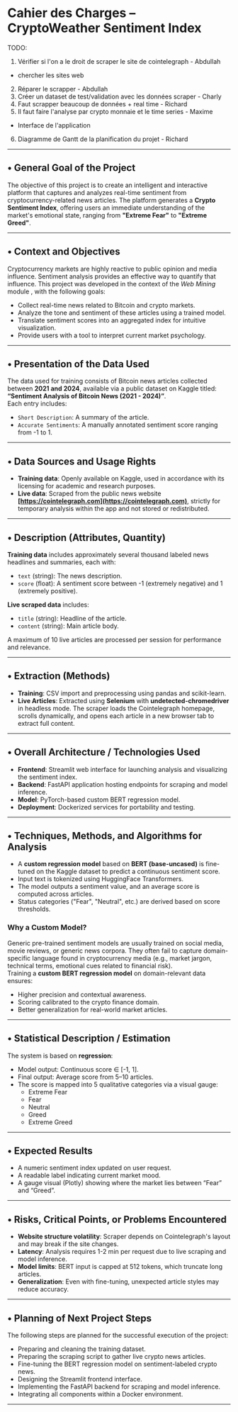 # Cahier des Charges – CryptoWeather Sentiment Index

TODO:

1. Vérifier si l'on a le droit de scraper le site de cointelegraph - Abdullah

- chercher les sites web

2. Réparer le scrapper - Abdullah
3. Créer un dataset de test/validation avec les données scraper - Charly
4. Faut scrapper beaucoup de données + real time - Richard
5. Il faut faire l'analyse par crypto monnaie et le time series - Maxime

- Interface de l'application

6. Diagramme de Gantt de la planification du projet - Richard

---

## • General Goal of the Project

The objective of this project is to create an intelligent and interactive platform that captures and analyzes real-time sentiment from cryptocurrency-related news articles. The platform generates a **Crypto Sentiment Index**, offering users an immediate understanding of the market's emotional state, ranging from **"Extreme Fear"** to **"Extreme Greed"**.

---

## • Context and Objectives

Cryptocurrency markets are highly reactive to public opinion and media influence. Sentiment analysis provides an effective way to quantify that influence. This project was developed in the context of the _Web Mining_ module , with the following goals:

- Collect real-time news related to Bitcoin and crypto markets.
- Analyze the tone and sentiment of these articles using a trained model.
- Translate sentiment scores into an aggregated index for intuitive visualization.
- Provide users with a tool to interpret current market psychology.

---

## • Presentation of the Data Used

The data used for training consists of Bitcoin news articles collected between **2021 and 2024**, available via a public dataset on Kaggle titled:  
**“Sentiment Analysis of Bitcoin News (2021 - 2024)”**.  
Each entry includes:

- `Short Description`: A summary of the article.
- `Accurate Sentiments`: A manually annotated sentiment score ranging from -1 to 1.

---

## • Data Sources and Usage Rights

- **Training data**: Openly available on Kaggle, used in accordance with its licensing for academic and research purposes.
- **Live data**: Scraped from the public news website **[https://cointelegraph.com](https://cointelegraph.com)**, strictly for temporary analysis within the app and not stored or redistributed.

---

## • Description (Attributes, Quantity)

**Training data** includes approximately several thousand labeled news headlines and summaries, each with:

- `text` (string): The news description.
- `score` (float): A sentiment score between -1 (extremely negative) and 1 (extremely positive).

**Live scraped data** includes:

- `title` (string): Headline of the article.
- `content` (string): Main article body.

A maximum of 10 live articles are processed per session for performance and relevance.

---

## • Extraction (Methods)

- **Training**: CSV import and preprocessing using pandas and scikit-learn.
- **Live Articles**: Extracted using **Selenium** with **undetected-chromedriver** in headless mode. The scraper loads the Cointelegraph homepage, scrolls dynamically, and opens each article in a new browser tab to extract full content.

---

## • Overall Architecture / Technologies Used

- **Frontend**: Streamlit web interface for launching analysis and visualizing the sentiment index.
- **Backend**: FastAPI application hosting endpoints for scraping and model inference.
- **Model**: PyTorch-based custom BERT regression model.
- **Deployment**: Dockerized services for portability and testing.

---

## • Techniques, Methods, and Algorithms for Analysis

- A **custom regression model** based on **BERT (base-uncased)** is fine-tuned on the Kaggle dataset to predict a continuous sentiment score.
- Input text is tokenized using HuggingFace Transformers.
- The model outputs a sentiment value, and an average score is computed across articles.
- Status categories ("Fear", "Neutral", etc.) are derived based on score thresholds.

### Why a Custom Model?

Generic pre-trained sentiment models are usually trained on social media, movie reviews, or generic news corpora. They often fail to capture domain-specific language found in cryptocurrency media (e.g., market jargon, technical terms, emotional cues related to financial risk).  
Training a **custom BERT regression model** on domain-relevant data ensures:

- Higher precision and contextual awareness.
- Scoring calibrated to the crypto finance domain.
- Better generalization for real-world market articles.

---

## • Statistical Description / Estimation

The system is based on **regression**:

- Model output: Continuous score ∈ [-1, 1].
- Final output: Average score from 5–10 articles.
- The score is mapped into 5 qualitative categories via a visual gauge:
  - Extreme Fear
  - Fear
  - Neutral
  - Greed
  - Extreme Greed

---

## • Expected Results

- A numeric sentiment index updated on user request.
- A readable label indicating current market mood.
- A gauge visual (Plotly) showing where the market lies between “Fear” and “Greed”.

---

## • Risks, Critical Points, or Problems Encountered

- **Website structure volatility**: Scraper depends on Cointelegraph's layout and may break if the site changes.
- **Latency**: Analysis requires 1-2 min per request due to live scraping and model inference.
- **Model limits**: BERT input is capped at 512 tokens, which truncate long articles.
- **Generalization**: Even with fine-tuning, unexpected article styles may reduce accuracy.

---

## • Planning of Next Project Steps

The following steps are planned for the successful execution of the project:

- Preparing and cleaning the training dataset.
- Preparing the scraping script to gather live crypto news articles.
- Fine-tuning the BERT regression model on sentiment-labeled crypto news.
- Designing the Streamlit frontend interface.
- Implementing the FastAPI backend for scraping and model inference.
- Integrating all components within a Docker environment.

---
